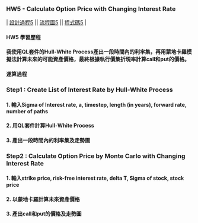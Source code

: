 ### HW5 - Calculate Option Price with Changing Interest Rate
| [設計過程5][] || [流程圖5][] || [程式碼5][] |

  [設計過程5]:  https://github.com/mengjelee/Financial_Engineering/blob/master/hw5/HW5%E5%AD%B8%E7%BF%92%E6%AD%B7%E7%A8%8B.pdf  "設計過程5"
  [流程圖5]:  https://github.com/mengjelee/Financial_Engineering/blob/master/hw5/HW5%E6%B5%81%E7%A8%8B%E5%9C%96.pdf  "流程圖5"
  [程式碼5]:  https://github.com/mengjelee/Financial_Engineering/blob/master/hw5/hw5.ipynb    "程式碼5"
#### HW5 學習歷程
#### 我使用QL套件的Hull-White Process產出一段時間內的利率集，再用蒙地卡羅模擬法計算未來的可能資產價格，最終根據執行價集折現率計算call和put的價格。

#### 運算過程
### Step1 :  Create List of Interest Rate by Hull-White Process
#### 1.	輸入Sigma of Interest rate, a, timestep, length (in years), forward rate, number of paths
#### 2.	用QL套件計算Hull-White Process
#### 3.	產出一段時間內的利率集及走勢圖
### Step2 : Calculate Option Price by Monte Carlo with Changing Interest Rate
#### 1.	輸入strike price, risk-free interest rate, delta T, Sigma of stock, stock price
#### 2.	以蒙地卡羅計算未來資產價格
#### 3.	產出call和put的價格及走勢圖

